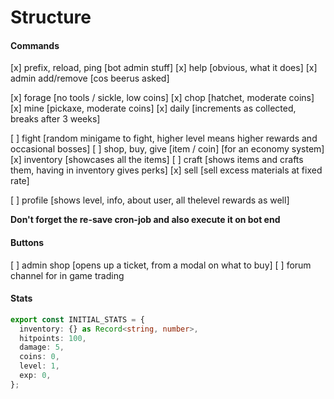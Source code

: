 # Structure

#### Commands

[x] prefix, reload, ping [bot admin stuff]
[x] help [obvious, what it does]
[x] admin add/remove [cos beerus asked]

[x] forage [no tools / sickle, low coins]
[x] chop [hatchet, moderate coins]
[x] mine [pickaxe, moderate coins]
[x] daily [increments as collected, breaks after 3 weeks]

[ ] fight [random minigame to fight, higher level means higher rewards and occasional bosses]
[ ] shop, buy, give [item / coin] [for an economy system]
[x] inventory [showcases all the items]
[ ] craft [shows items and crafts them, having in inventory gives perks]
[x] sell [sell excess materials at fixed rate]

[ ] profile [shows level, info, about user, all thelevel rewards as well]

**Don't forget the re-save cron-job and also execute it on bot end**

#### Buttons

[ ] admin shop [opens up a ticket, from a modal on what to buy]
[ ] forum channel for in game trading

#### Stats

```ts
export const INITIAL_STATS = {
  inventory: {} as Record<string, number>,
  hitpoints: 100,
  damage: 5,
  coins: 0,
  level: 1,
  exp: 0,
};
```
